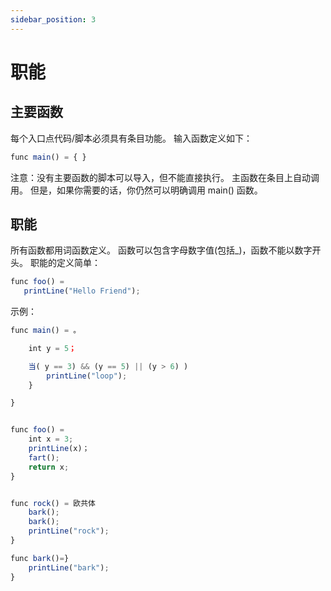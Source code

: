 ```yaml
---
sidebar_position: 3
---
```


# 职能

## 主要函数
每个入口点代码/脚本必须具有条目功能。 输入函数定义如下：

```jsx
func main() = { }
```

注意：没有主要函数的脚本可以导入，但不能直接执行。 主函数在条目上自动调用。 但是，如果你需要的话，你仍然可以明确调用 main() 函数。

## 职能
所有函数都用词函数定义。 函数可以包含字母数字值(包括_)，函数不能以数字开头。 职能的定义简单：

```jsx
func foo() =
   printLine("Hello Friend");

```

示例：

```jsx
func main() = 。

    int y = 5；

    当( y == 3) && (y == 5) || (y > 6) )
        printLine("loop");
    }

}


func foo() =
    int x = 3;
    printLine(x)；
    fart();
    return x;
}


func rock() = 欧共体
    bark();
    bark();
    printLine("rock");
}

func bark()=}
    printLine("bark");
}
```